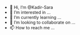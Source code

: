 - 👋 Hi, I’m @Kadir-Sara
- 👀 I’m interested in ...
- 🌱 I’m currently learning ...
- 💞️ I’m looking to collaborate on ...
- 📫 How to reach me ...

<!---
Kadir-Sara/Kadir-Sara is a ✨ special ✨ repository because its `README.md` (this file) appears on your GitHub profile.
You can click the Preview link to take a look at your changes.
--->
